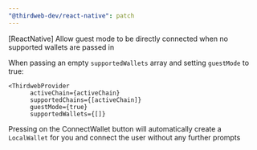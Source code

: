 ```yaml
---
"@thirdweb-dev/react-native": patch
---
```


[ReactNative] Allow guest mode to be directly connected when no supported wallets are passed in

When passing an empty `supportedWallets` array and setting `guestMode` to true:

```
<ThirdwebProvider
      activeChain={activeChain}
      supportedChains={[activeChain]}
      guestMode={true}
      supportedWallets={[]}
```

Pressing on the ConnectWallet button will automatically create a `LocalWallet` for you and connect the user without any further prompts
